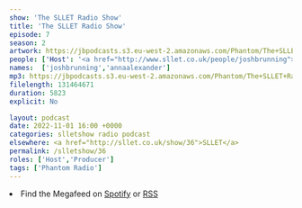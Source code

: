 ```yaml
---
show: 'The SLLET Radio Show'
title: 'The SLLET Radio Show'
episode: 7
season: 2
artwork: https://jbpodcasts.s3.eu-west-2.amazonaws.com/Phantom/The+SLLET+Radio+Show/SLLET+square.png
people: ['Host': '<a href="http://www.sllet.co.uk/people/joshbrunning">Josh Brunning</a>','Guest': ['<a href="http://www.sllet.co.uk/people/annaalexander">Anna Alexander</a>']]
names:  ['joshbrunning','annaalexander']
mp3: https://jbpodcasts.s3.eu-west-2.amazonaws.com/Phantom/The+SLLET+Radio+Show/2022-11-01+-+36.mp3
filelength: 131464671
duration: 5823 
explicit: No

layout: podcast
date: 2022-11-01 16:00 +0000
categories: slletshow radio podcast
elsewhere: <a href="http://sllet.co.uk/show/36">SLLET</a>
permalink: /slletshow/36
roles: ['Host','Producer']
tags: ['Phantom Radio']
---
```


<li>Find the Megafeed on <a href="https://open.spotify.com/show/1WGc6YCF3UfAL7E62gHLAS?si=eff5901deb8d498e">Spotify</a> or <a href="https://anchor.fm/s/849e58ac/podcast/rss">RSS</a></li>
